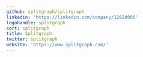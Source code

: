 ```yaml
---
github: splitgraph/splitgraph
linkedin: 'https://linkedin.com/company/12620006'
logohandle: splitgraph
sort: splitgraph
title: Splitgraph
twitter: splitgraph
website: 'https://www.splitgraph.com/'
---
```

